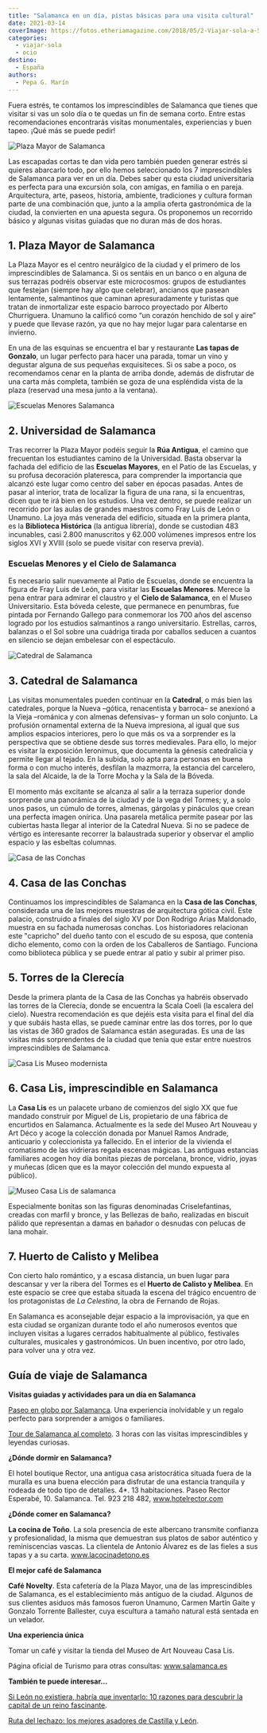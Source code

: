 ```yaml
---
title: "Salamanca en un día, pistas básicas para una visita cultural"
date: 2021-03-14
coverImage: https://fotos.etheriamagazine.com/2018/05/2-Viajar-sola-a-Salamanca.jpg
categories: 
  - viajar-sola
  - ocio
destino: 
  - España
authors: 
  - Pepa G. Marín
---
```


Fuera estrés, te contamos los imprescindibles de Salamanca que tienes que visitar si vas 
un solo día o te quedas un fin de semana corto. Entre estas recomendaciones encontrarás 
visitas monumentales, experiencias y buen tapeo. ¡Qué más se puede pedir! 

![Plaza Mayor de Salamanca](https://fotos.etheriamagazine.com/2018/05/2-Viajar-sola-a-Salamanca.jpg "La Plaza Mayor es el mejor lugar para tomar el pulso a Salamanca. © Etheria Magazine")

Las escapadas cortas te dan vida pero también pueden generar estrés si quieres abarcarlo 
todo, por ello hemos seleccionado los 7 imprescindibles de Salamanca para ver en un día. 
Debes saber qu esta ciudad universitaria es perfecta para una excursión sola, con 
amigas, en familia o en pareja. Arquitectura, arte, paseos, historia, ambiente, 
tradiciones y cultura forman parte de una combinación que, junto a la amplia oferta 
gastronómica de la ciudad, la convierten en una apuesta segura. Os proponemos un 
recorrido básico y algunas visitas guiadas que no duran más de dos horas. 

## 1\. Plaza Mayor de Salamanca

La Plaza Mayor es el centro neurálgico de la ciudad y el primero de los imprescindibles 
de Salamanca. Si os sentáis en un banco o en alguna de sus terrazas podréis observar 
este microcosmos: grupos de estudiantes que festejan (siempre hay algo que celebrar), 
ancianos que pasean lentamente, salmantinos que caminan apresuradamente y turistas que 
tratan de inmortalizar este espacio barroco proyectado por Alberto Churriguera. Unamuno 
la calificó como “un corazón henchido de sol y aire” y puede que llevase razón, ya que 
no hay mejor lugar para calentarse en invierno. 

En una de las esquinas se encuentra el bar y restaurante **Las tapas de Gonzalo**, un 
lugar perfecto para hacer una parada, tomar un vino y degustar alguna de sus pequeñas 
exquisiteces. Si os sabe a poco, os recomendamos cenar en la planta de arriba donde, 
además de disfrutar de una carta más completa, también se goza de una espléndida vista 
de la plaza (reservad una mesa junto a la ventana). 

![Escuelas Menores Salamanca](https://fotos.etheriamagazine.com/2018/05/6-Viajar-sola-a-Salamanca.jpg "Patio de las Escuelas Menores de Salamanca. © Etheria Magazine")

## 2\. Universidad de Salamanca

Tras recorrer la Plaza Mayor podéis seguir la **Rúa Antigua**, el camino que frecuentan 
los estudiantes camino de la Universidad. Basta observar la fachada del edificio de las 
**Escuelas Mayores**, en el Patio de las Escuelas, y su profusa decoración plateresca, 
para comprender la importancia que alcanzó este lugar como centro del saber en épocas 
pasadas. Antes de pasar al interior, trata de localizar la figura de una rana, si la 
encuentras, dicen que te irá bien en los estudios. Una vez dentro, se puede realizar un 
recorrido por las aulas de grandes maestros como Fray Luis de León o Unamuno. La joya 
más venerada del edificio, situada en la primera planta, es la **Biblioteca Histórica** 
(la antigua librería), donde se custodian 483 incunables, casi 2.800 manuscritos y 
62.000 volúmenes impresos entre los siglos XVI y XVIII (solo se puede visitar con 
reserva previa). 

### Escuelas Menores y el Cielo de Salamanca

Es necesario salir nuevamente al Patio de Escuelas, donde se encuentra la figura de Fray 
Luis de León, para visitar las **Escuelas Menores**. Merece la pena entrar para admirar 
el claustro y el **Cielo de Salamanca**, en el Museo Universitario. Esta bóveda celeste, 
que permanece en penumbras, fue pintada por Fernando Gallego para conmemorar los 700 
años del ascenso logrado por los estudios salmantinos a rango universitario. Estrellas, 
carros, balanzas o el Sol sobre una cuádriga tirada por caballos seducen a cuantos en 
silencio se dejan embelesar con el espectáculo. 

![Catedral de Salamanca](https://fotos.etheriamagazine.com/2018/05/3-Viaja-sola-a-Salamanca.jpg "La Catedral se aprecia de una forma diferente desde el tejado. © Etheria Mag.")

## 3\. Catedral de Salamanca

Las visitas monumentales pueden continuar en la **Catedral**, o más bien las catedrales, 
porque la Nueva –gótica, renacentista y barroca– se anexionó a la Vieja –románica y con 
almenas defensivas– y forman un solo conjunto. La profusión ornamental externa de la 
Nueva impresiona, al igual que sus amplios espacios interiores, pero lo que más os va a 
sorprender es la perspectiva que se obtiene desde sus torres medievales. Para ello, lo 
mejor es visitar la exposición Ieronimus, que documenta la génesis catedralicia y 
permite llegar al tejado. En la subida, solo apta para personas en buena forma o con 
mucho interés, desfilan la mazmorra, la estancia del carcelero, la sala del Alcaide, la 
de la Torre Mocha y la Sala de la Bóveda. 

El momento más excitante se alcanza al salir a la terraza superior donde sorprende una 
panorámica de la ciudad y de la vega del Tormes; y, a solo unos pasos, un cúmulo de 
torres, almenas, gárgolas y pináculos que crean una perfecta imagen onírica. Una 
pasarela metálica permite pasear por las cubiertas hasta llegar al interior de la 
Catedral Nueva. Si no se padece de vértigo es interesante recorrer la balaustrada 
superior y observar el amplio espacio y las esbeltas columnas. 

![Casa de las Conchas](https://fotos.etheriamagazine.com/2018/05/4-Viajar-sola-Salamanca-Casa-de-las-Conchas.jpg "La Casa de las Conchas, muestra de arquitectura gótica civil de Salamanca. © Etheria M.")

## 4\. Casa de las Conchas

Continuamos los imprescindibles de Salamanca en la **Casa de las Conchas**, considerada 
una de las mejores muestras de arquitectura gótica civil. Este palacio, construido a 
finales del siglo XV por Don Rodrigo Arias Maldonado, muestra en su fachada numerosas 
conchas. Los historiadores relacionan este "capricho" del dueño tanto con el escudo de 
su esposa, que contenía dicho elemento, como con la orden de los Caballeros de Santiago. 
Funciona como biblioteca pública y se puede entrar al patio y subir al primer piso. 

## 5\. Torres de la Clerecía

Desde la primera planta de la Casa de las Conchas ya habréis observado las torres de la 
Clerecía, donde se encuentra la Scala Coeli (la escalera del cielo). Nuestra 
recomendación es que dejéis esta visita para el final del día y que subáis hasta ellas, 
se puede caminar entre las dos torres, por lo que las vistas de 360 grados de Salamanca 
están aseguradas. Es una de las visitas más sorprendentes de la ciudad que tenía que 
estar entre nuestros imprescindibles de Salamanca. 

![Casa Lis Museo modernista](https://fotos.etheriamagazine.com/2018/05/8-Viajar-sola-a-Salamanca-Casa-Lis.jpg "El Museo de Art Nouveau Art Déco se encuentra en la Casa Lis. © Etheria M.")

## 6\. Casa Lis, imprescindible en Salamanca

La **Casa Lis** es un palacete urbano de comienzos del siglo XX que fue mandado 
construir por Miguel de Lis, propietario de una fábrica de encurtidos en Salamanca. 
Actualmente es la sede del Museo Art Nouveau y Art Déco y acoge la colección donada por 
Manuel Ramos Andrade, anticuario y coleccionista ya fallecido. En el interior de la 
vivienda el cromatismo de las vidrieras regala escenas mágicas. Las antiguas estancias 
familiares acogen hoy día bonitas piezas de porcelana, bronce, vidrio, joyas y muñecas 
(dicen que es la mayor colección del mundo expuesta al público). 

![Museo Casa Lis de salamanca](https://fotos.etheriamagazine.com/2018/05/7-Viajar-sola-a-Salamanca.jpg "Las esculturas criselefantinas sorprenden por su delicadeza (Casa Lis, Salamanca). © Etheria M.")

Especialmente bonitas son las figuras denominadas Criselefantinas, creadas con marfil y 
bronce, y las Bellezas de baño, realizadas en biscuit pálido que representan a damas en 
bañador o desnudas con pelucas de lana mohair. 

## 7\. Huerto de Calisto y Melibea

Con cierto halo romántico, y a escasa distancia, un buen lugar para descansar y ver la 
ribera del Tormes es el **Huerto de Calisto y Melibea**. En este espacio se cree que 
estaba situada la escena del trágico encuentro de los protagonistas de _La Celestina_, 
la obra de Fernando de Rojas. 

En Salamanca es aconsejable dejar espacio a la improvisación, ya que en esta ciudad se 
organizan durante todo el año numerosos eventos que incluyen visitas a lugares cerrados 
habitualmente al público, festivales culturales, musicales y gastronómicos. Un buen 
incentivo, por otro lado, para volver una y otra vez. 

## Guía de viaje de Salamanca

**Visitas guiadas y actividades para un día en Salamanca** 

[Paseo en globo por 
Salamanca](https://www.civitatis.com/es/salamanca/paseo-globo-salamanca/?aid=10211). Una 
experiencia inolvidable y un regalo perfecto para sorprender a amigos o familiares. 

[Tour de Salamanca al 
completo](https://www.civitatis.com/es/salamanca/tour-salamanca-completo/?aid=10211). 3 
horas con las visitas imprescindibles y leyendas curiosas. 

**¿Dónde dormir en Salamanca?** 

El hotel boutique Rector, una antigua casa aristocrática situada fuera de la muralla es 
una buena elección para disfrutar de una estancia tranquila y rodeada de todo tipo de 
detalles. 4\*. 13 habitaciones. Paseo Rector Esperabé, 10. Salamanca. Tel. 923 218 482, 
www.hotelrector.com 

**¿Dónde comer en Salamanca?** 

**La cocina de Toño**. La sola presencia de este albercano transmite confianza y 
profesionalidad, la misma que demuestran sus platos de sabor auténtico y reminiscencias 
vascas. La clientela de Antonio Álvarez es de las fieles a sus tapas y a su carta. 
www.lacocinadetono.es 

**El mejor café de Salamanca** 

**Café Novelty**. Esta cafetería de la Plaza Mayor, una de las imprescindibles de 
Salamanca, es el establecimiento más antiguo de la ciudad. Algunos de sus clientes 
asiduos más famosos fueron Unamuno, Carmen Martín Gaite y Gonzalo Torrente Ballester, 
cuya escultura a tamaño natural está sentada en un velador. 

**Una experiencia única** 

Tomar un café y visitar la tienda del Museo de Art Nouveau Casa Lis. 

Página oficial de Turismo para otras consultas: www.salamanca.es 

**También te puede interesar...** 

[Si León no existiera, habría que inventarlo: 10 razones para descubrir la capital de un 
reino 
fascinante](https://etheriamagazine.com/2020/12/28/10-razones-para-descubrir-leon-una-capital-unica-y-diferente/). 

[Ruta del lechazo: los mejores asadores de Castilla y 
León](https://etheriamagazine.com/2019/04/25/viajar-con-amigas-ruta-del-lechazo-mejores-asadores-castilla-y-leon/).
